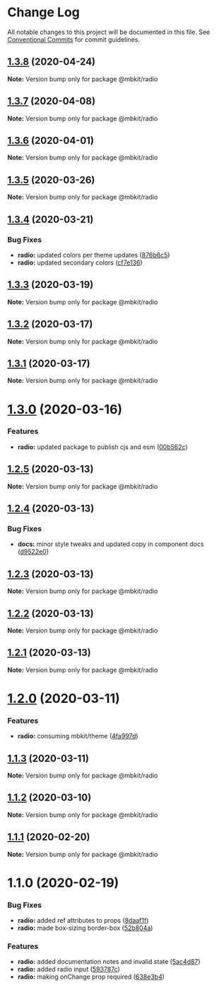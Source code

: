# Change Log

All notable changes to this project will be documented in this file.
See [Conventional Commits](https://conventionalcommits.org) for commit guidelines.

## [1.3.8](https://github.com/mindbody/design-system/compare/@mbkit/radio@1.3.7...@mbkit/radio@1.3.8) (2020-04-24)

**Note:** Version bump only for package @mbkit/radio





## [1.3.7](https://github.com/mindbody/mbkit/compare/@mbkit/radio@1.3.6...@mbkit/radio@1.3.7) (2020-04-08)

**Note:** Version bump only for package @mbkit/radio





## [1.3.6](https://github.com/mindbody/design-system/compare/@mbkit/radio@1.3.5...@mbkit/radio@1.3.6) (2020-04-01)

**Note:** Version bump only for package @mbkit/radio





## [1.3.5](https://github.com/mindbody/design-system/compare/@mbkit/radio@1.3.4...@mbkit/radio@1.3.5) (2020-03-26)

**Note:** Version bump only for package @mbkit/radio





## [1.3.4](https://github.com/mindbody/design-system/compare/@mbkit/radio@1.3.3...@mbkit/radio@1.3.4) (2020-03-21)


### Bug Fixes

* **radio:** updated colors per theme updates ([876b6c5](https://github.com/mindbody/design-system/commit/876b6c57ed9c5c60c6095aa5cf42f3b02c403761))
* **radio:** updated secondary colors ([cf7e136](https://github.com/mindbody/design-system/commit/cf7e13654e09168b1915eae5f83eadeee65eaa33))





## [1.3.3](https://github.com/mindbody/design-system/compare/@mbkit/radio@1.3.2...@mbkit/radio@1.3.3) (2020-03-19)

**Note:** Version bump only for package @mbkit/radio





## [1.3.2](https://github.com/mindbody/mbkit/compare/@mbkit/radio@1.3.1...@mbkit/radio@1.3.2) (2020-03-17)

**Note:** Version bump only for package @mbkit/radio





## [1.3.1](https://github.com/mindbody/design-system/compare/@mbkit/radio@1.3.0...@mbkit/radio@1.3.1) (2020-03-17)

**Note:** Version bump only for package @mbkit/radio





# [1.3.0](https://github.com/mindbody/design-system/compare/@mbkit/radio@1.2.5...@mbkit/radio@1.3.0) (2020-03-16)


### Features

* **radio:** updated package to publish cjs and esm ([00b562c](https://github.com/mindbody/design-system/commit/00b562c5098ebabfee01fe07877608288c275dd7))





## [1.2.5](https://github.com/mindbody/design-system/compare/@mbkit/radio@1.2.4...@mbkit/radio@1.2.5) (2020-03-13)

**Note:** Version bump only for package @mbkit/radio





## [1.2.4](https://github.com/mindbody/design-system/compare/@mbkit/radio@1.2.3...@mbkit/radio@1.2.4) (2020-03-13)


### Bug Fixes

* **docs:** minor style tweaks and updated copy in component docs ([d9522e0](https://github.com/mindbody/design-system/commit/d9522e0f1470800e3103793208e24a84739a5888))





## [1.2.3](https://github.com/mindbody/design-system/compare/@mbkit/radio@1.2.2...@mbkit/radio@1.2.3) (2020-03-13)

**Note:** Version bump only for package @mbkit/radio





## [1.2.2](https://github.com/mindbody/design-system/compare/@mbkit/radio@1.2.1...@mbkit/radio@1.2.2) (2020-03-13)

**Note:** Version bump only for package @mbkit/radio





## [1.2.1](https://github.com/mindbody/design-system/compare/@mbkit/radio@1.2.0...@mbkit/radio@1.2.1) (2020-03-13)

**Note:** Version bump only for package @mbkit/radio





# [1.2.0](https://github.com/mindbody/design-system/compare/@mbkit/radio@1.1.3...@mbkit/radio@1.2.0) (2020-03-11)


### Features

* **radio:** consuming mbkit/theme ([4fa997d](https://github.com/mindbody/design-system/commit/4fa997dcaa08f78aab68cf72798dd13ca024365b))





## [1.1.3](https://github.com/mindbody/design-system/compare/@mbkit/radio@1.1.2...@mbkit/radio@1.1.3) (2020-03-11)

**Note:** Version bump only for package @mbkit/radio





## [1.1.2](https://github.com/mindbody/design-system/compare/@mbkit/radio@1.1.1...@mbkit/radio@1.1.2) (2020-03-10)

**Note:** Version bump only for package @mbkit/radio





## [1.1.1](https://github.com/mindbody/design-system/compare/@mbkit/radio@1.1.0...@mbkit/radio@1.1.1) (2020-02-20)

**Note:** Version bump only for package @mbkit/radio





# 1.1.0 (2020-02-19)


### Bug Fixes

* **radio:** added ref attributes to props ([8daaf1f](https://github.com/mindbody/design-system/commit/8daaf1f24dfd2d5b19691809feeb70edc182b03e))
* **radio:** made box-sizing border-box ([52b804a](https://github.com/mindbody/design-system/commit/52b804af0dfb0c44125551c0db597187e9f69b22))


### Features

* **radio:** added documentation notes and invalid state ([5ac4d87](https://github.com/mindbody/design-system/commit/5ac4d8741e72c471652ece83c96bb4149c7b129f))
* **radio:** added radio input ([593787c](https://github.com/mindbody/design-system/commit/593787cb64965cc548b7405dc8ef636e05e11036))
* **radio:** making onChange prop required ([638e3b4](https://github.com/mindbody/design-system/commit/638e3b4b4e40d21042f11caa60cd15fbcb67038a))
